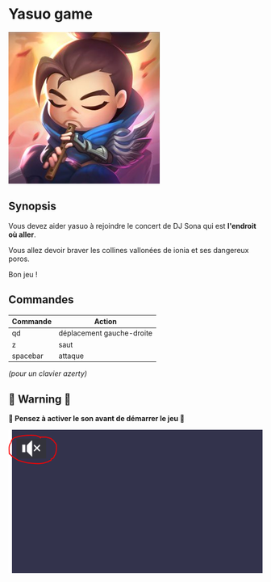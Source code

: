 # Yasuo game

![yasuo logo](resources/chibi_yasuo.jpg)

## Synopsis

Vous devez aider yasuo à rejoindre le concert de DJ Sona qui est **l'endroit où aller**. 

Vous allez devoir braver les collines vallonées de ionia et ses dangereux poros.

Bon jeu ! 

## Commandes

Commande | Action
-------------- | ----------------
qd | déplacement gauche-droite
z | saut
spacebar | attaque

*(pour un clavier azerty)*

## :rotating_light: Warning :rotating_light:

**:musical_note: Pensez à activer le son avant de démarrer le jeu :musical_note:**

![GitHub Logo](resources/warning.PNG)
